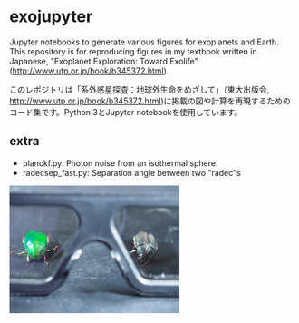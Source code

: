# exojupyter
Jupyter notebooks to generate various figures for exoplanets and Earth. This repository is for reproducing figures in my textbook written in Japanese, "Exoplanet Exploration: Toward Exolife" (http://www.utp.or.jp/book/b345372.html).

このレポジトリは「系外惑星探査：地球外生命をめざして」（東大出版会, http://www.utp.or.jp/book/b345372.html)に掲載の図や計算を再現するためのコード集です。Python 3とJupyter notebookを使用しています。


## extra

- planckf.py: Photon noise from an isothermal sphere.
- radecsep_fast.py: Separation angle between two "radec"s

<img src="https://github.com/HajimeKawahara/exojupyter/blob/master/fig/circular.jpg" Titie="explanation" Width=300px>
